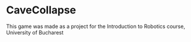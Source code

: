 # CaveCollapse
This game was made as a project for the Introduction to Robotics course, University of Bucharest
